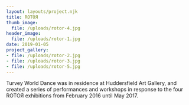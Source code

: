 ```yaml
---
layout: layouts/project.njk
title: ROTOЯ
thumb_image:
  file: /uploads/rotor-4.jpg
header_image:
  file: /uploads/rotor-1.jpg
date: 2019-01-05
project_gallery:
- file: /uploads/rotor-2.jpg
- file: /uploads/rotor-3.jpg
- file: /uploads/rotor-5.jpg
---
```

Turvey World Dance was in residence at Huddersfield Art Gallery, and created a series of performances and workshops in response to the four ROTOЯ exhibitions from February 2016 until May 2017.